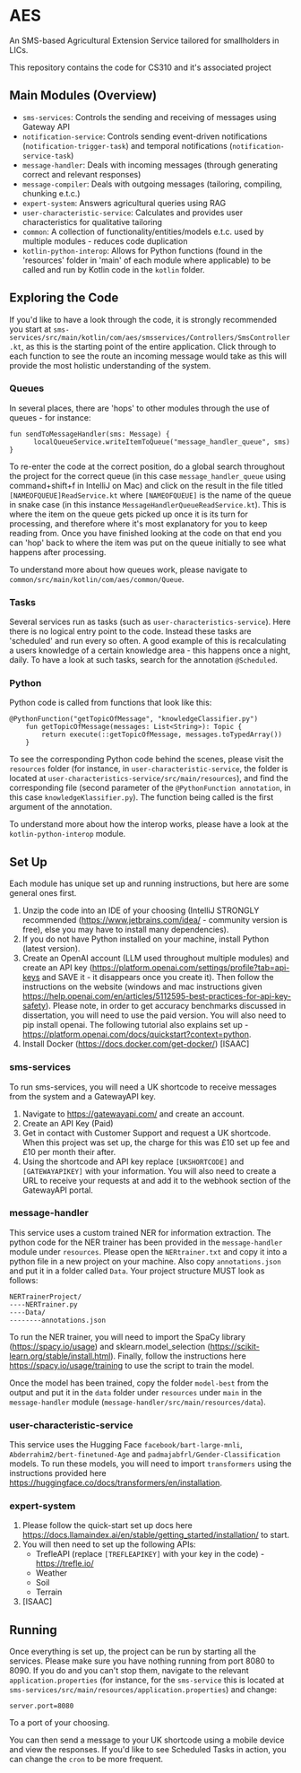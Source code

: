 # AES
An SMS-based Agricultural Extension Service tailored for smallholders in LICs.

This repository contains the code for CS310 and it's associated project

## Main Modules (Overview)
 - `sms-services`: Controls the sending and receiving of messages using Gateway API
 - `notification-service`: Controls sending event-driven notifications (`notification-trigger-task`) and temporal notifications (`notification-service-task`)
 - `message-handler`: Deals with incoming messages (through generating correct and relevant responses)
 - `message-compiler`: Deals with outgoing messages (tailoring, compiling, chunking e.t.c.)
 - `expert-system`: Answers agricultural queries using RAG
 - `user-characteristic-service`: Calculates and provides user characteristics for qualitative tailoring
 - `common`: A collection of functionality/entities/models e.t.c. used by multiple modules - reduces code duplication
 - `kotlin-python-interop`: Allows for Python functions (found in the 'resources' folder in 'main' of each module where applicable) to be called and run by Kotlin code in the `kotlin` folder.

## Exploring the Code

If you'd like to have a look through the code, it is strongly recommended you start at `sms-services/src/main/kotlin/com/aes/smsservices/Controllers/SmsController.kt`, as this is the starting point of the entire application. Click through to each function to see the route an incoming message would take as this will provide the most holistic understanding of the system. 

### Queues

In several places, there are 'hops' to other modules through the use of queues - for instance: 

```
fun sendToMessageHandler(sms: Message) { 
      localQueueService.writeItemToQueue("message_handler_queue", sms) 
}
```

To re-enter the code at the correct position, do a global search throughout the project for the correct queue (in this case `message_handler_queue` using command+shift+f in IntelliJ on Mac) and click on the result in the file titled `[NAMEOFQUEUE]ReadService.kt` where `[NAMEOFQUEUE]` is the name of the queue in snake case (in this instance `MessageHandlerQueueReadService.kt`). This is where the item on the queue gets picked up once it is its turn for processing, and therefore where it's most explanatory for you to keep reading from. Once you have finished looking at the code on that end you can 'hop' back to where the item was put on the queue initially to see what happens after processing.

To understand more about how queues work, please navigate to `common/src/main/kotlin/com/aes/common/Queue`.

### Tasks

Several services run as tasks (such as `user-characteristics-service`). Here there is no logical entry point to the code. Instead these tasks are 'scheduled' and run every so often. A good example of this is recalculating a users knowledge of a certain knowledge area - this happens once a night, daily. To have a look at such tasks, search for the annotation `@Scheduled`.

### Python

Python code is called from functions that look like this:

```
@PythonFunction("getTopicOfMessage", "knowledgeClassifier.py")
    fun getTopicOfMessage(messages: List<String>): Topic {
        return execute(::getTopicOfMessage, messages.toTypedArray())
    }
```

To see the corresponding Python code behind the scenes, please visit the `resources` folder (for instance, in `user-characteristic-service`, the folder is located at `user-characteristics-service/src/main/resources`), and find the corresponding file (second parameter of the `@PythonFunction annotation`, in this case `knowledgeKlassifier.py`). The function being called is the first argument of the annotation.

To understand more about how the interop works, please have a look at the `kotlin-python-interop` module.


## Set Up

Each module has unique set up and running instructions, but here are some general ones first.

1) Unzip the code into an IDE of your choosing (IntelliJ STRONGLY recommended (https://www.jetbrains.com/idea/ - community version is free), else you may have to install many dependencies).
2) If you do not have Python installed on your machine, install Python (latest version).
3) Create an OpenAI account (LLM used throughout multiple modules) and create an API key (https://platform.openai.com/settings/profile?tab=api-keys and SAVE it - it disappears once you create it). Then follow the instructions on the website (windows and mac instructions given https://help.openai.com/en/articles/5112595-best-practices-for-api-key-safety). Please note, in order to get accuracy benchmarks discussed in dissertation, you will need to use the paid version. You will also need to pip install openai. The following tutorial also explains set up - https://platform.openai.com/docs/quickstart?context=python.
4) Install Docker (https://docs.docker.com/get-docker/) [ISAAC]

### sms-services

To run sms-services, you will need a UK shortcode to receive messages from the system and a GatewayAPI key. 

1) Navigate to https://gatewayapi.com/ and create an account. 
2) Create an API Key (Paid)
3) Get in contact with Customer Support and request a UK shortcode. When this project was set up, the charge for this was £10 set up fee and £10 per month their after.
4) Using the shortcode and API key replace `[UKSHORTCODE]` and `[GATEWAYAPIKEY]` with your information. You will also need to create a URL to receive your requests at and add it to the webhook section of the GatewayAPI portal. 

### message-handler

This service uses a custom trained NER for information extraction. The python code for the NER trainer has been provided in the `message-handler` module under `resources`. Please open the `NERtrainer.txt` and copy it into a python file in a new project on your machine. Also copy `annotations.json` and put it in a folder called `Data`. Your project structure MUST look as follows:

```
NERTrainerProject/
----NERTrainer.py
----Data/
--------annotations.json
```

To run the NER trainer, you will need to import the SpaCy library (https://spacy.io/usage) and sklearn.model_selection (https://scikit-learn.org/stable/install.html). Finally, follow the instructions here https://spacy.io/usage/training to use the script to train the model.

Once the model has been trained, copy the folder `model-best` from the output and put it in the `data` folder under `resources` under `main` in the `message-handler` module (`message-handler/src/main/resources/data`).


### user-characteristic-service

This service uses the Hugging Face `facebook/bart-large-mnli`, `Abderrahim2/bert-finetuned-Age` and `padmajabfrl/Gender-Classification` models. To run these models, you will need to import `transformers` using the instructions provided here https://huggingface.co/docs/transformers/en/installation.

### expert-system

1) Please follow the quick-start set up docs here https://docs.llamaindex.ai/en/stable/getting_started/installation/ to start.
2) You will then need to set up the following APIs:
    - TrefleAPI (replace `[TREFLEAPIKEY]` with your key in the code) - https://trefle.io/
    - Weather
    - Soil
    - Terrain
3) [ISAAC]

## Running

Once everything is set up, the project can be run by starting all the services. Please make sure you have nothing running from port 8080 to 8090. If you do and you can't stop them, navigate to the relevant `application.properties` (for instance, for the `sms-service` this is located at `sms-services/src/main/resources/application.properties`) and change:

```
server.port=8080
```

To a port of your choosing.

You can then send a message to your UK shortcode using a mobile device and view the responses. If you'd like to see Scheduled Tasks in action, you can change the `cron` to be more frequent.